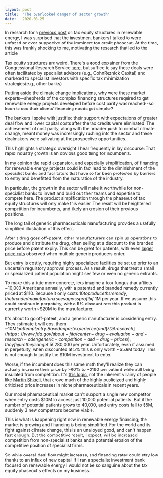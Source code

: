 ```yaml
---
layout: post
title:  "The overlooked danger of sector growth"
date:   2020-08-25
---
```


In research for a [previous post](https://smflem.github.io/2019/12/15/tax-equity.html) on tax equity structures in renewable energy, I was surprised that the investment bankers I talked to were unfazed or even supportive of the imminent tax credit phaseout. At the time, this was frankly shocking to me, motivating the research that led to the article.

Tax equity structures are weird. There's a good explainer from the Congressional Research Service [here](https://fas.org/sgp/crs/misc/R45693.pdf), but suffice to say these deals were often facilitated by specialist advisors (e.g., CohnReznick Capital) and marketed to specialist investors with specific tax minimization strategies(e.g., other banks)

Putting aside the climate change implications, why were these market experts--shepherds of the complex financing structures required to get renewable energy projects developed before cost parity was reached--so keen to see their clients' financing needs get simpler?

The bankers I spoke with justified their support with expectations of greater deal flow and lower capital costs after the tax credits were eliminated. The achievement of cost parity, along with the broader push to combat climate change, meant money was increasingly rushing into the sector and these dealmakers were salivating at the prospective opportunities.

This highlights a strategic oversight I hear frequently in lay discourse: That rapid industry growth is an obvious good thing for incumbents.

In my opinion the rapid expansion, and especially simplification, of financing for renewable energy projects could in fact lead to the diminishment of the specialist banks and facilitators that have so far been protected by barriers to entry and benefitted from the maturation of the industry.

In particular, the growth in the sector will make it worthwhile for non-specialist banks to invest and build out their teams and expertise to compete here. The product simplification through the phaseout of tax equity structures will only make this easier. The result will be heightened competition for incumbents, and likely an erosion of their previous positions.

The long tail of generic pharmaceuticals manufacturing provides a usefully simplified illustration of this effect.

After a drug goes off-patent, other manufacturers can spin up operations to produce and distribute the drug, often selling at a discount to the branded price before patent expiry. This can be great for patients, with even [larger price cuts](https://www.fda.gov/about-fda/center-drug-evaluation-and-research-cder/generic-competition-and-drug-prices) observed when multiple generic producers enter.

But entry is costly, requiring highly specialized facilities be set up prior to an uncertain regulatory approval process. As a result, drugs that treat a small or specialized patient population might see few or even no generic entrants.

To make this a little more concrete, lets imagine a foot fungus that afflicts ~10,000 Americans annually, with a patented and branded remedy currently priced at $110. Because it only costs $10 to produce the remedy, the branded manufacturer sees a gross profit of ~$1M per year. If we assume this could continue in perpetuity, with a 5% discount rate this product is currently worth ~$20M to the manufacturer.

It's about to go off-patent, and a generic manufacturer is considering entry. They estimate it will cost them ~$10M to attempt entry. Based on past experience (and [FDA research](https://www.fda.gov/about-fda/center-drug-evaluation-and-research-cder/generic-competition-and-drug-prices)), they figure they can get ~50% share if they price at ~60% of the branded price, resulting in an expected gross profit of ~$280,000 per year. Unfortunately, even if assumed in perpetuity, when discounted at 5% this is only worth ~$5.6M today. This is not enough to justify the $10M investment to enter.

Worse, if the incumbent does this same math they'll realize they can actually increase their price by >60% to ~$180 per patient while still being insulated from competition. It's [this logic](https://www.reuters.com/article/us-genericdrugs-specialization/analysis-small-generic-drug-firms-need-niches-to-survive-looming-price-war-idUSBRE86J0ZI20120720), not the inherent villainy of people like [Martin Shkreli](https://www.nytimes.com/2015/09/21/business/a-huge-overnight-increase-in-a-drugs-price-raises-protests.html), that drove much of the highly publicized and highly criticized price increases in niche pharmaceuticals in recent years.

Our model pharmaceutical market can't support a single new competitor when entry costs $10M to access just 10,000 potential patients. But if the number of potential patients grows to 40,000, and entry costs fall to $5M, suddenly 3 new competitors become viable.

This is what is happening right now in renewable energy financing; the market is growing and financing is being simplified. For the world and its fight against climate change, this is an unalloyed good, and can't happen fast enough. But the competitive result, I expect, will be increased competition from non-specialist banks and a potential erosion of the competitive position of specialist firms.

So while overall deal flow might increase, and financing rates could stay low thanks to an influx of new capital, if I ran a specialist investment bank focused on renewable energy I would not be so sanguine about the tax equity phaseout's effects on my business.
